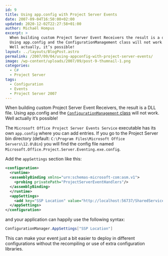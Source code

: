 ```yaml
---
id: 9
title: Using app.config with Project Server Events
date: 2007-09-04T16:50:00+02:00
updated: 2020-12-02T22:27:58+01:00
author: Michaël Hompus
excerpt: >
  When building custom Project Server Event Receivers the result is a dll file.
  Using app.config and the ConfigurationManagement class will not work.
  Well actually, it’s possible!
layout: ../layouts/BlogPost.astro
permalink: /2007/09/04/using-appconfig-with-project-server-events/
image: /wp-content/uploads/2007/09/post-9-thumnail-1.png
categories:
  - C#
  - Project Server
tags:
  - Configuration
  - Events
  - Project Server 2007
---
```


When building custom Project Server Event Receivers, the result is a DLL file. Using app.config and the [`ConfigurationManagement` class](https://learn.microsoft.com/dotnet/api/system.configuration.configurationmanager?view=netframework-2.0) will not work.  
Well actually it’s possible!

<!--more-->

The `Microsoft Office Project Server Events Service` executable has its own `app.config` where you can add entries.
If you go to the Project Server bin directory (default: `C:\Program Files\Microsoft Office Servers\12.0\Bin`) you will find the config file named `Microsoft.Office.Project.Server.Eventing.exe.config`.

Add the `appSettings` section like this:

```xml title="Microsoft.Office.Project.Server.Eventing.exe.config"
<configuration>
  <runtime>
  <assemblyBinding xmlns="urn:schemas-microsoft-com:asm.v1">
    <probing privatePath="ProjectServerEventHandlers"/>
  </assemblyBinding>
  </runtime>
  <appSettings>
    <add key="SSP Location" value="http://localhost:56737/SharedServices1" />
  </appSettings>
</configuration>
```

and your application can happily use the following syntax:

```csharp
ConfigurationManager.AppSettings["SSP Location"]
```

This can make your event just a bit easier to deploy in different configurations without the recompiling or use of extra configuration libraries.
